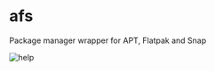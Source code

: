 # afs
Package manager wrapper for APT, Flatpak and Snap

![help](https://github.com/hobronc/afs/assets/45543141/a798d443-3f15-4ae3-a2bf-385a08e93726)
